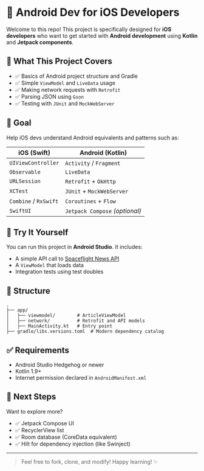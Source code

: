 # 🚀 Android Dev for iOS Developers

Welcome to this repo! This project is specifically designed for **iOS developers** who want to get started with **Android development** using **Kotlin** and **Jetpack components**.

## 📱 What This Project Covers

- ✅ Basics of Android project structure and Gradle
- ✅ Simple `ViewModel` and `LiveData` usage
- ✅ Making network requests with `Retrofit`
- ✅ Parsing JSON using `Gson`
- ✅ Testing with `JUnit` and `MockWebServer`

## 🎯 Goal

Help iOS devs understand Android equivalents and patterns such as:

| iOS (Swift)              | Android (Kotlin)           |
|--------------------------|----------------------------|
| `UIViewController`       | `Activity` / `Fragment`     |
| `Observable`             | `LiveData`                 |
| `URLSession`             | `Retrofit` + `OkHttp`      |
| `XCTest`                 | `JUnit` + `MockWebServer`  |
| `Combine` / `RxSwift`    | `Coroutines` + `Flow`      |
| `SwiftUI`                | `Jetpack Compose` *(optional)* |

## 🧪 Try It Yourself

You can run this project in **Android Studio**. It includes:

- A simple API call to [Spaceflight News API](https://api.spaceflightnewsapi.net/v4/articles)
- A `ViewModel` that loads data
- Integration tests using test doubles

## 📂 Structure

```
.
├── app/
│   ├── viewmodel/        # ArticleViewModel
│   ├── network/          # Retrofit and API models
│   ├── MainActivity.kt   # Entry point
├── gradle/libs.versions.toml  # Modern dependency catalog
```

## ✅ Requirements

- Android Studio Hedgehog or newer
- Kotlin 1.9+
- Internet permission declared in `AndroidManifest.xml`

## 📌 Next Steps

Want to explore more?

- ✅ Jetpack Compose UI
- ✅ RecyclerView list
- ✅ Room database (CoreData equivalent)
- ✅ Hilt for dependency injection (like Swinject)

---

> Feel free to fork, clone, and modify! Happy learning! ✨
